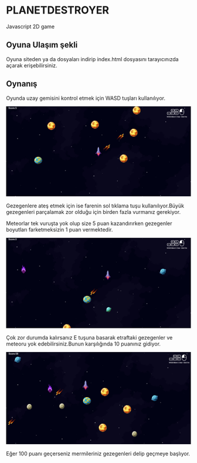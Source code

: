 # PLANETDESTROYER
Javascript 2D game
## Oyuna Ulaşım şekli
Oyuna siteden ya da dosyaları indirip index.html dosyasını tarayıcınızda açarak erişebilirsiniz.
## Oynanış
Oyunda uzay gemisini kontrol etmek için WASD tuşları kullanılıyor.


![alt text](https://github.com/emircubukcu/planetDestoyer/blob/main/resim/SS1.png "Game")



Gezegenlere ateş etmek için ise farenin sol tıklama tuşu kullanılıyor.Büyük gezegenleri parçalamak zor olduğu için birden fazla vurmanız gerekiyor.


Meteorlar tek vuruşta yok olup size 5 puan kazandırırken gezegenler boyutları farketmeksizin 1 puan vermektedir.

![alt text](https://github.com/emircubukcu/planetDestoyer/blob/main/resim/SS2.png "Game")



Çok zor durumda kalırsanız E tuşuna basarak etraftaki gezegenler ve meteoru yok edebilirsiniz.Bunun karşılığında 10 puanınız gidiyor.

![alt text](https://github.com/emircubukcu/planetDestoyer/blob/main/resim/SS3.png "Game")



Eğer 100 puanı geçerseniz mermileriniz gezegenleri delip geçmeye başlıyor.
